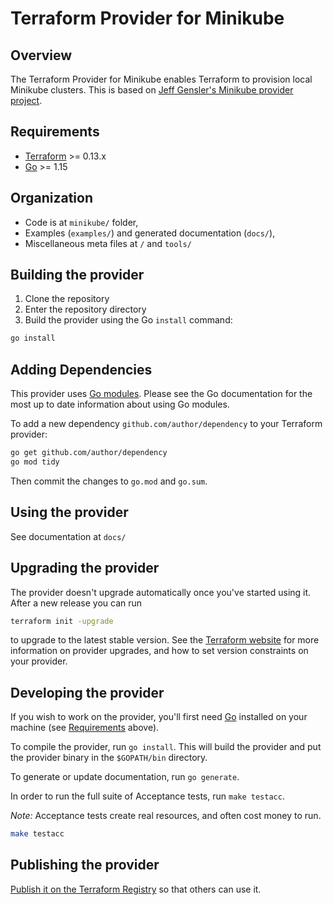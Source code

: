 # Terraform Provider for Minikube

## Overview

The Terraform Provider for Minikube enables Terraform to provision local Minikube clusters. This is based on [Jeff Gensler's Minikube provider project](https://github.com/jgensler8/terraform-provider-minikube).

## Requirements

- [Terraform](https://www.terraform.io/downloads.html) >= 0.13.x
- [Go](https://golang.org/doc/install) >= 1.15

## Organization

- Code is at `minikube/` folder,
- Examples (`examples/`) and generated documentation (`docs/`),
- Miscellaneous meta files at `/` and `tools/`

## Building the provider

1. Clone the repository
2. Enter the repository directory
3. Build the provider using the Go `install` command:

```sh
go install
```

## Adding Dependencies

This provider uses [Go modules](https://github.com/golang/go/wiki/Modules). Please see the Go documentation for the most up to date information about using Go modules.

To add a new dependency `github.com/author/dependency` to your Terraform provider:

```sh
go get github.com/author/dependency
go mod tidy
```

Then commit the changes to `go.mod` and `go.sum`.

## Using the provider

See documentation at `docs/`

## Upgrading the provider

The provider doesn't upgrade automatically once you've started using it. After a new release you can run

```bash
terraform init -upgrade
```

to upgrade to the latest stable version. See the [Terraform website](https://www.terraform.io/docs/configuration/providers.html#provider-versions)
for more information on provider upgrades, and how to set version constraints on your provider.

## Developing the provider

If you wish to work on the provider, you'll first need [Go](http://www.golang.org) installed on your machine (see [Requirements](#requirements) above).

To compile the provider, run `go install`. This will build the provider and put the provider binary in the `$GOPATH/bin` directory.

To generate or update documentation, run `go generate`.

In order to run the full suite of Acceptance tests, run `make testacc`.

*Note:* Acceptance tests create real resources, and often cost money to run.

```sh
make testacc
```

## Publishing the provider

[Publish it on the Terraform Registry](https://www.terraform.io/docs/registry/providers/publishing.html) so that others can use it.

